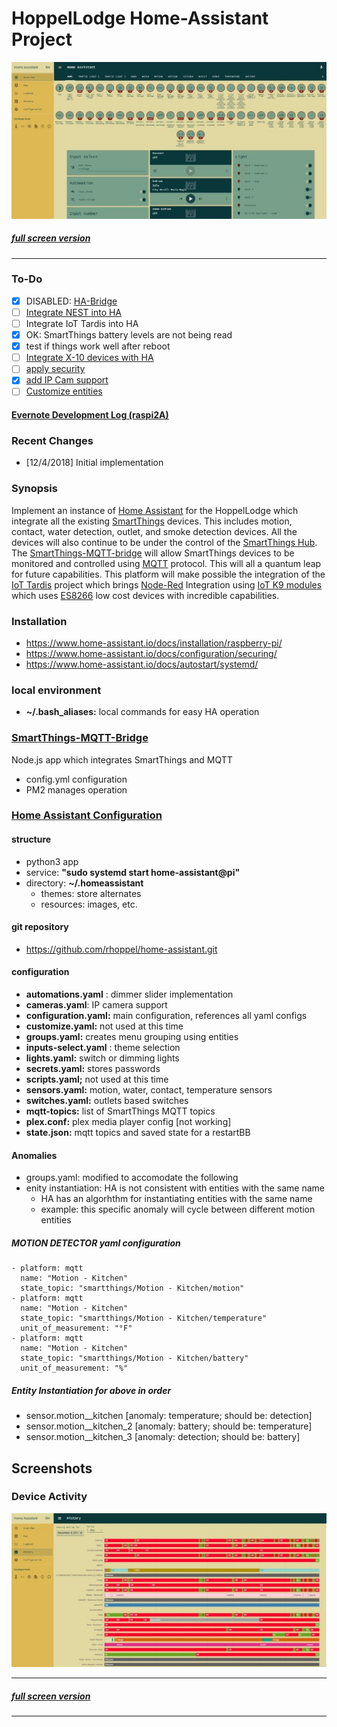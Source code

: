 # HoppelLodge Home-Assistant Project

![HA Main](./resources/ha_main.jpg)

##### [full screen version](https://files.hoppel.us/home-assistant/ha_main_large.jpg)

---

### To-Do

- [X] DISABLED: [HA-Bridge](https://github.com/bwssytems/ha-bridge)
- [ ] [Integrate NEST into HA](https://www.home-assistant.io/components/nest)
- [ ] Integrate IoT Tardis into HA
- [X] OK: SmartThings battery levels are not being read
- [X] test if things work well after reboot
- [ ] [Integrate X-10 devices with HA](https://www.home-assistant.io/components/light.x10/)
- [ ] [apply security](https://www.home-assistant.io/docs/configuration/securing/)
- [X] [add IP Cam support](https://www.home-assistant.io/components/camera.generic/)
- [ ] [Customize entities](https://www.home-assistant.io/docs/configuration/customizing-devices/)

#### [Evernote Development Log (raspi2A)](https://www.evernote.com/l/AAP1ClDH_KNDMITT7rDInX9GBZm8hRmLzk8/)

### Recent Changes

- [12/4/2018] Initial implementation

### Synopsis

Implement an instance of [Home Assistant](https://www.home-assistant.io/) for the HoppelLodge which integrate all the existing [SmartThings](https://www.smartthings.com) devices.   This includes motion, contact, water detection, outlet, and smoke detection devices.  All the devices will also continue to be under the control of the [SmartThings Hub](https://www.smartthings.com/products/smartthings-hub).   The [SmartThings-MQTT-bridge](https://github.com/stjohnjohnson/smartthings-mqtt-bridge) will allow SmartThings devices to be monitored and controlled using [MQTT](https://en.wikipedia.org/wiki/MQTT) protocol.  This will all a quantum leap for future capabilities.  This platform will make possible the integration of the [IoT Tardis](http://demo.techdogs.us/) project which brings [Node-Red](https://nodered.org/) Integration using [IoT K9 modules](http://demo.techdogs.us/resources/png/IoT_TARDIS_Demo_bb.png) which uses [ES8266](https://en.wikipedia.org/wiki/ESP8266) low cost devices with incredible capabilities.

### Installation

- https://www.home-assistant.io/docs/installation/raspberry-pi/
- https://www.home-assistant.io/docs/configuration/securing/
- https://www.home-assistant.io/docs/autostart/systemd/


### local environment

- __~/.bash_aliases:__ local commands for easy HA operation

### [SmartThings-MQTT-Bridge](https://github.com/stjohnjohnson/smartthings-mqtt-bridge)

Node.js app which integrates SmartThings and MQTT

- config.yml configuration 
- PM2 manages operation

### [Home Assistant Configuration](https://github.com/home-assistant/home-assistant)

#### structure

- python3 app
- service: __"sudo systemd start home-assistant@pi"__
- directory: __~/.homeassistant__
  - themes: store alternates
  - resources: images, etc.

#### git repository

- https://github.com/rhoppel/home-assistant.git

#### configuration

- __automations.yaml__ : dimmer slider implementation
- __cameras.yaml__:  IP camera support
- __configuration.yaml:__ main configuration, references all yaml configs
- __customize.yaml:__ not used at this time 
- __groups.yaml:__ creates menu grouping using entities
- __inputs-select.yaml__ : theme selection 
- __lights.yaml:__ switch or dimming lights
- __secrets.yaml:__ stores passwords
- __scripts.yaml;__ not used at this time
- __sensors.yaml:__ motion, water, contact, temperature sensors
- __switches.yaml:__ outlets based switches
- __mqtt-topics:__ list of SmartThings MQTT topics
- __plex.conf:__ plex media player config [not working]
- __state.json:__ mqtt topics and saved state for a restartBB 

#### Anomalies

- groups.yaml: modified to accomodate the following
- enity instantiation: HA is not consistent with entities with the same name
  - HA has an algorhthm for instantiating entities with the same name
  - example:  this specific anomaly will cycle between different motion entities

##### MOTION DETECTOR  yaml configuration

    - platform: mqtt
      name: "Motion - Kitchen"
      state_topic: "smartthings/Motion - Kitchen/motion"
    - platform: mqtt
      name: "Motion - Kitchen"
      state_topic: "smartthings/Motion - Kitchen/temperature"
      unit_of_measurement: "°F"
    - platform: mqtt
      name: "Motion - Kitchen"
      state_topic: "smartthings/Motion - Kitchen/battery"
      unit_of_measurement: "%"

##### Entity Instantiation for above in order

- sensor.motion__kitchen [anomaly: temperature; should be: detection]
- sensor.motion__kitchen_2 [anomaly: battery; should be: temperature]
- sensor.motion__kitchen_3 [anomaly: detection; should be: battery]

## Screenshots

### Device Activity

![HA Main](./resources/ha_activity.jpg)

---

##### [full screen version](https://files.hoppel.us/home-assistant/ha_activity_large.jpg)

---
